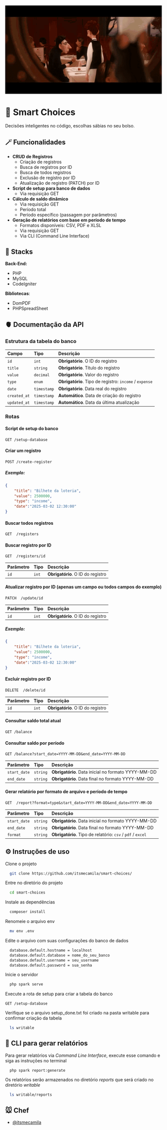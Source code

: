 ![Gif from movie Ratatoille](.github/surprise_me.gif)

# 🎲 Smart Choices

Decisões inteligentes no código, escolhas sábias no seu bolso. 



## 🪄 Funcionalidades

- **CRUD de Registros**
    - Criação de registros
    - Busca de registros por ID
    - Busca de todos registros
    - Exclusão de registro por ID
    - Atualização de registro (PATCH) por ID
- **Script de setup para banco de dados** 
    - Via requisição GET
- **Cálculo de saldo dinâmico** 
    - Via requisição GET
    - Período total
    - Período específico (passagem por parâmetros)
- **Geração de relatórios com base em período de tempo**
    - Formatos disponíveis: CSV, PDF e XLSL
    - Via requisição GET
    - Via CLI (Command Line Interface)

## 🧬 Stacks

**Back-End:** 
- PHP
- MySQL
- CodeIgniter

**Bibliotecas**: 
- DomPDF 
- PHPSpreadSheet


## 🫀 Documentação da API

### Estrutura da tabela do banco

| Campo   | Tipo       | Descrição                                   |
| :---------- | :--------- | :------------------------------------------ |
| `id`      | `int` | **Obrigatório**. O ID do registro |
| `title`      | `string` | **Obrigatório**. Título do registro |
| `value`      | `decimal` | **Obrigatório**. Valor do registro |
| `type`      | `enum` | **Obrigatório**. Tipo de registro: `income` / `expense`
| `date`      | `timestamp` | **Obrigatório**. Data real do registro|
| `created_at`      | `timestamp` | **Automático**. Data de criação do registro
| `updated_at`      | `timestamp` | **Automático**. Data da última atualização

### Rotas

#### Script de setup do banco

```http
GET /setup-database
```
#### Criar um registro

```http
POST /create-register
```

##### Exemplo:
```json
{
    "title": "Bilhete da loteria",
    "value": 2500000,
    "type": "income",
    "date":"2025-03-02 12:30:00"
}
```
#### Buscar todos registros
```http
GET  /registers
```

#### Buscar registro por ID
```http
GET  /registers/id
```
| Parâmetro   | Tipo       | Descrição                                   |
| :---------- | :--------- | :------------------------------------------ |
| `id`      | `int` | **Obrigatório**. O ID do registro |

#### Atualizar registro por ID (apenas um campo ou todos campos do exemplo)
```http
PATCH  /update/id
```
| Parâmetro   | Tipo       | Descrição                                   |
| :---------- | :--------- | :------------------------------------------ |
| `id`      | `int` | **Obrigatório**. O ID do registro |

##### Exemplo:
```json
{
    "title": "Bilhete da loteria",
    "value": 2500000,
    "type": "income",
    "date":"2025-03-02 12:30:00"
}
```

#### Excluir registro por ID
```http
DELETE  /delete/id
```
| Parâmetro   | Tipo       | Descrição                                   |
| :---------- | :--------- | :------------------------------------------ |
| `id`      | `int` | **Obrigatório**. O ID do registro |

#### Consultar saldo total atual
```http
GET /balance
```
#### Consultar saldo por período
```http
GET /balance?start_date=YYYY-MM-DD&end_date=YYYY-MM-DD
```
| Parâmetro   | Tipo       | Descrição                                   |
| :---------- | :--------- | :------------------------------------------ |
| `start_date`      | `string` | **Obrigatório**. Data inicial no formato YYYY-MM-DD |
| `end_date`      | `string` | **Obrigatório**. Data final no formato YYYY-MM-DD |

#### Gerar relatório por formato de arquivo e período de tempo
```http
GET  /report?format=type&start_date=YYYY-MM-DD&end_date=YYYY-MM-DD
```
| Parâmetro   | Tipo       | Descrição                                   |
| :---------- | :--------- | :------------------------------------------ |
| `start_date`      | `string` | **Obrigatório**. Data inicial no formato YYYY-MM-DD |
| `end_date`      | `string` | **Obrigatório**. Data final no formato YYYY-MM-DD |
| `format`      | `string` | **Obrigatório**. Tipo de relatório: `csv` / `pdf` / `excel` 







## ⚙️ Instruções de uso

Clone o projeto

```bash
  git clone https://github.com/itsmecamila/smart-choices/
```

Entre no diretório do projeto

```bash
  cd smart-choices
```

Instale as dependências

```bash
  composer install
```

Renomeie o arquivo env 

```bash
  mv env .env
```

Edite o arquivo com suas configurações do banco de dados

```env
  database.default.hostname = localhost
  database.default.database = nome_do_seu_banco
  database.default.username = seu_username
  database.default.password = sua_senha
```

Inicie o servidor

```bash
  php spark serve
```

Execute a rota de setup para criar a tabela do banco 

```http
GET /setup-database
```
Verifique se o arquivo setup_done.txt foi criado na pasta writable para confirmar criação da tabela

```bash
  ls writable
```

## 🍷 CLI para  gerar relatórios

Para gerar relatórios via *Command Line Interface*, execute esse comando e siga as instruções no terminal

```bash
  php spark report:generate
```
Os relatórios serão armazenados no diretório *reports* que será criado no diretório *writable*

```bash
  ls writable/reports
```


## 🐭 Chef

- [@itsmecamila](https://www.github.com/itsmecamila)

